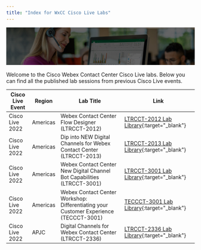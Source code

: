 ```yaml
---
title: "Index for WxCC Cisco Live Labs"
---
```


![Banner](images/wxccbanner.jpg)

Welcome to the Cisco Webex Contact Center Cisco Live labs. Below you can find all the published lab sessions from previous Cisco Live events.

| Cisco Live Event | Region | Lab Title                              | Link                                                     |
|------------------------------------------|---------------|------|----------------------------------------------------------|
| Cisco Live 2022 | Americas | Webex Contact Center Flow Designer (LTRCCT-2012) | [LTRCCT-2012 Lab Library](LTRCCT-2012/Home.md){:target="_blank"}                                                      |
| Cisco Live 2022 | Americas | Dip into NEW Digital Channels for Webex Contact Center (LTRCCT-2013) | [LTRCCT-2013 Lab Library](LTRCCT-2013/Home.md){:target="_blank"}                                                      |
| Cisco Live 2022 | Americas | Webex Contact Center New Digital Channel Bot Capabilities (LTRCCT-3001) | [LTRCCT-3001 Lab Library](LTRCCT-3001/Home.md){:target="_blank"}                                                      |
| Cisco Live 2022 | Americas | Webex Contact Center Workshop: Differentiating your Customer Experience (TECCCT-3001) | [TECCCT-3001 Lab Library](TECCCT-3001/HomePage.md){:target="_blank"}                                                      |
| Cisco Live 2022 | APJC | Digital Channels for Webex Contact Center (LTRCCT-2336) | [LTRCCT-2336 Lab Library](LTRCCT-2336/Home.md){:target="_blank"}                                                      |